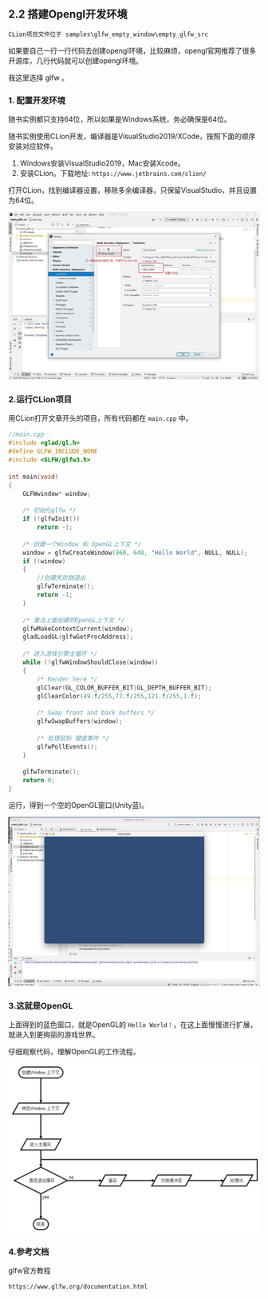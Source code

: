 ﻿## 2.2 搭建Opengl开发环境

```c
CLion项目文件位于 samples\glfw_empty_window\empty_glfw_src
```

如果要自己一行一行代码去创建opengl环境，比较麻烦，opengl官网推荐了很多开源库，几行代码就可以创建opengl环境。

我这里选择 glfw 。

### 1. 配置开发环境

随书实例都只支持64位，所以如果是Windows系统，务必确保是64位。

随书实例使用CLion开发，编译器是VisualStudio2019/XCode，按照下面的顺序安装对应软件。

1. Windows安装VisualStudio2019，Mac安装Xcode。
2. 安装CLion。下载地址: `https://www.jetbrains.com/clion/`

打开CLion，找到编译器设置，移除多余编译器，只保留VisualStudio，并且设置为64位。

![](../../imgs/opengl_dev_env/dev_env_configure/vs_x64.jpg)


### 2.运行CLion项目

用CLion打开文章开头的项目，所有代码都在 `main.cpp` 中。

```c++
//main.cpp
#include <glad/gl.h>
#define GLFW_INCLUDE_NONE
#include <GLFW/glfw3.h>

int main(void)
{
    GLFWwindow* window;

    /* 初始化glfw */
    if (!glfwInit())
        return -1;

    /* 创建一个Window 和 OpenGL上下文 */
    window = glfwCreateWindow(960, 640, "Hello World", NULL, NULL);
    if (!window)
    {
        //创建失败就退出
        glfwTerminate();
        return -1;
    }

    /* 激活上面创建的OpenGL上下文 */
    glfwMakeContextCurrent(window);
    gladLoadGL(glfwGetProcAddress);

    /* 进入游戏引擎主循环 */
    while (!glfwWindowShouldClose(window))
    {
        /* Render here */
        glClear(GL_COLOR_BUFFER_BIT|GL_DEPTH_BUFFER_BIT);
        glClearColor(49.f/255,77.f/255,121.f/255,1.f);

        /* Swap front and back buffers */
        glfwSwapBuffers(window);

        /* 处理鼠标 键盘事件 */
        glfwPollEvents();
    }

    glfwTerminate();
    return 0;
}
```



运行，得到一个空的OpenGL窗口(Unity蓝)。

![](../../imgs/opengl_dev_env/dev_env_configure/glfw_empty_window_run_osx.png)




### 3.这就是OpenGL

上面得到的蓝色窗口，就是OpenGL的 `Hello World！`，在这上面慢慢进行扩展，就进入到更绚丽的游戏世界。

仔细观察代码，理解OpenGL的工作流程。

![](../../imgs/opengl_dev_env/dev_env_configure/opengl_flow.jpg)

### 4.参考文档

glfw官方教程

    https://www.glfw.org/documentation.html